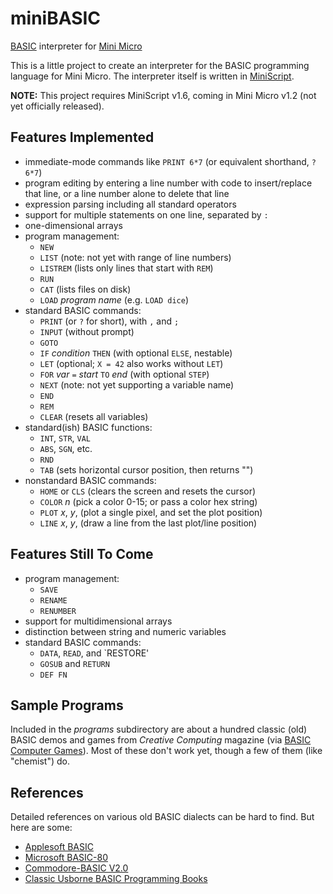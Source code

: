 # miniBASIC
[BASIC](https://en.wikipedia.org/wiki/BASIC) interpreter for [Mini Micro](https:miniscript.org/MiniMicro/)


This is a little project to create an interpreter for the BASIC programming language for Mini Micro.  The interpreter itself is written in [MiniScript](https://miniscript.org).

**NOTE:** This project requires MiniScript v1.6, coming in Mini Micro v1.2 (not yet officially released).

## Features Implemented ##

- immediate-mode commands like `PRINT 6*7` (or equivalent shorthand, `?6*7`)
- program editing by entering a line number with code to insert/replace that line, or a line number alone to delete that line
- expression parsing including all standard operators
- support for multiple statements on one line, separated by `:`
- one-dimensional arrays
- program management:
  - `NEW`
  - `LIST` (note: not yet with range of line numbers)
  - `LISTREM` (lists only lines that start with `REM`)
  - `RUN`
  - `CAT` (lists files on disk)
  - `LOAD` _program name_ (e.g. `LOAD dice`)
- standard BASIC commands:
  - `PRINT` (or `?` for short), with `,` and `;`
  - `INPUT` (without prompt)
  - `GOTO`
  - `IF` _condition_ `THEN` (with optional `ELSE`, nestable)
  - `LET` (optional; `X = 42` also works without `LET`)
  - `FOR` _var_ `=` _start_ `TO` _end_ (with optional `STEP`)
  - `NEXT` (note: not yet supporting a variable name)
  - `END`
  - `REM`
  - `CLEAR` (resets all variables)
- standard(ish) BASIC functions:
  - `INT`, `STR`, `VAL`
  - `ABS`, `SGN`, etc.
  - `RND`
  - `TAB` (sets horizontal cursor position, then returns "")
- nonstandard BASIC commands:
  - `HOME` or `CLS` (clears the screen and resets the cursor)
  - `COLOR` _n_ (pick a color 0-15; or pass a color hex string)
  - `PLOT` _x_, _y_, (plot a single pixel, and set the plot position)
  - `LINE` _x_, _y_, (draw a line from the last plot/line position)

## Features Still To Come ##

- program management:
  - `SAVE`
  - `RENAME`
  - `RENUMBER`
- support for multidimensional arrays
- distinction between string and numeric variables
- standard BASIC commands:
  - `DATA`, `READ`, and `RESTORE'
  - `GOSUB` and `RETURN`
  - `DEF FN`

## Sample Programs

Included in the _programs_ subdirectory are about a hundred classic (old) BASIC demos and games from _Creative Computing_ magazine (via [BASIC Computer Games](https://en.wikipedia.org/wiki/BASIC_Computer_Games)).  Most of these don't work yet, though a few of them (like "chemist") do.


## References

Detailed references on various old BASIC dialects can be hard to find.  But here are some:

- [Applesoft BASIC](https://www.calormen.com/jsbasic/reference.html)
- [Microsoft BASIC-80](https://usermanual.wiki/Document/BASIC8028MBASIC29ReferenceManual.204768585/view)
- [Commodore-BASIC V2.0](https://www.c64-wiki.com/wiki/C64-Commands)
- [Classic Usborne BASIC Programming Books](https://usborne.com/us/books/computer-and-coding-books)
